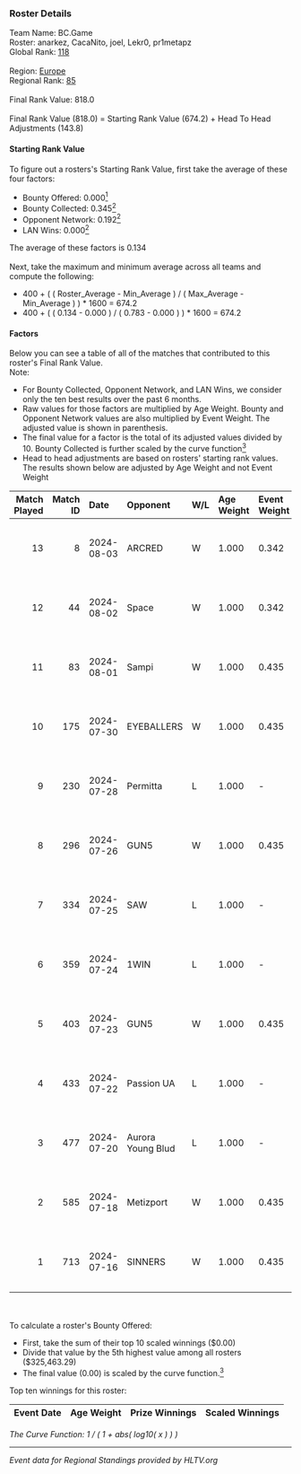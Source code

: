 ### Roster Details<br />
Team Name: BC.Game<br />
Roster: anarkez, CacaNito, joel, Lekr0, pr1metapz<br />
Global Rank: [118](../standings_global.md)<br />
<br />
Region: [Europe]( ../standings_europe.md)<br />
Regional Rank: [85]( ../standings_europe.md)<br />
<br />
Final Rank Value:  818.0<br />
<br />
Final Rank Value (818.0) = Starting Rank Value (674.2) + Head To Head Adjustments (143.8)<br />

#### Starting Rank Value<br />
To figure out a rosters's Starting Rank Value, first take the average of these four factors:<br />
- Bounty Offered: 0.000[<sup>1</sup>](#table2)
- Bounty Collected: 0.345[<sup>2</sup>](#table1)
- Opponent Network: 0.192[<sup>2</sup>](#table1)
- LAN Wins: 0.000[<sup>2</sup>](#table1)

The average of these factors is 0.134<br />
<br />
Next, take the maximum and minimum average across all teams and compute the following:<br />
- 400 + ( ( Roster_Average - Min_Average ) / ( Max_Average - Min_Average ) ) * 1600 = 674.2
- 400 + ( ( 0.134 - 0.000 ) / ( 0.783 - 0.000 ) ) * 1600 = 674.2


#### Factors<br />
Below you can see a table of all of the matches that contributed to this roster's Final Rank Value.<br />
Note:<br />

- For Bounty Collected, Opponent Network, and LAN Wins, we consider only the ten best results over the past 6 months.
- Raw values for those factors are multiplied by Age Weight. Bounty and Opponent Network values are also multiplied by Event Weight. The adjusted value is shown in parenthesis.
- The final value for a factor is the total of its adjusted values divided by 10. Bounty Collected is further scaled by the curve function[<sup>3</sup>](#curveFunction)
- Head to head adjustments are based on rosters' starting rank values. The results shown below are adjusted by Age Weight and not Event Weight
<span id="table1"></span><br />


| Match Played | Match ID | Date       | Opponent          | W/L | Age Weight | Event Weight | Bounty Collected | Opponent Network | LAN Wins  | H2H Adj. | Roster                                    |
| -: | -: | :- | :- | :- | :- | :- | :- | :- | :- | -: | :- |
|           13 |        8 | 2024-08-03 | ARCRED            | W   | 1.000      | 0.342        | 0.041 (0.014)    | 0.344 (0.118)    | 0 (0.000) |    21.73 | anarkez, CacaNito, joel, Lekr0, pr1metapz |
|           12 |       44 | 2024-08-02 | Space             | W   | 1.000      | 0.342        | 0.006 (0.002)    | 0.406 (0.139)    | 0 (0.000) |    18.20 | anarkez, CacaNito, joel, Lekr0, pr1metapz |
|           11 |       83 | 2024-08-01 | Sampi             | W   | 1.000      | 0.435        | 0.027 (0.012)    | 1.000 (0.435)    | 0 (0.000) |    19.92 | anarkez, CacaNito, joel, Lekr0, pr1metapz |
|           10 |      175 | 2024-07-30 | EYEBALLERS        | W   | 1.000      | 0.435        | 0.006 (0.002)    | 0.510 (0.222)    | 0 (0.000) |    17.58 | anarkez, CacaNito, joel, Lekr0, pr1metapz |
|            9 |      230 | 2024-07-28 | Permitta          | L   | 1.000      | -            | -                | -                | -         |    -8.94 | anarkez, CacaNito, joel, Lekr0, pr1metapz |
|            8 |      296 | 2024-07-26 | GUN5              | W   | 1.000      | 0.435        | 0.073 (0.032)    | 0.569 (0.247)    | 0 (0.000) |    21.74 | anarkez, CacaNito, joel, Lekr0, pr1metapz |
|            7 |      334 | 2024-07-25 | SAW               | L   | 1.000      | -            | -                | -                | -         |    -2.40 | anarkez, CacaNito, joel, Lekr0, pr1metapz |
|            6 |      359 | 2024-07-24 | 1WIN              | L   | 1.000      | -            | -                | -                | -         |    -7.12 | anarkez, CacaNito, joel, Lekr0, pr1metapz |
|            5 |      403 | 2024-07-23 | GUN5              | W   | 1.000      | 0.435        | 0.073 (0.032)    | 0.569 (0.247)    | 0 (0.000) |    23.57 | anarkez, CacaNito, joel, Lekr0, pr1metapz |
|            4 |      433 | 2024-07-22 | Passion UA        | L   | 1.000      | -            | -                | -                | -         |    -3.09 | anarkez, CacaNito, joel, Lekr0, pr1metapz |
|            3 |      477 | 2024-07-20 | Aurora Young Blud | L   | 1.000      | -            | -                | -                | -         |    -8.48 | anarkez, CacaNito, joel, Lekr0, pr1metapz |
|            2 |      585 | 2024-07-18 | Metizport         | W   | 1.000      | 0.435        | 0.037 (0.016)    | 0.418 (0.182)    | 0 (0.000) |    25.29 | anarkez, CacaNito, joel, Lekr0, pr1metapz |
|            1 |      713 | 2024-07-16 | SINNERS           | W   | 1.000      | 0.435        | 0.037 (0.016)    | 0.758 (0.329)    | 0 (0.000) |    25.77 | anarkez, CacaNito, joel, Lekr0, pr1metapz |

<br />
<span id="table2"></span><br />
To calculate a roster's Bounty Offered:<br />

- First, take the sum of their top 10 scaled winnings ($0.00)
- Divide that value by the 5th highest value among all rosters ($325,463.29)
- The final value (0.00) is scaled by the curve function.[<sup>3</sup>](#curveFunction)

Top ten winnings for this roster:<br />

| Event Date | Age Weight | Prize Winnings | Scaled Winnings |
| :- | -: | :- | :- |


<span id="curveFunction"></span>_The Curve Function: 1 / ( 1 + abs( log10( x ) ) )_<br />

---
_Event data for Regional Standings provided by HLTV.org_<br />
